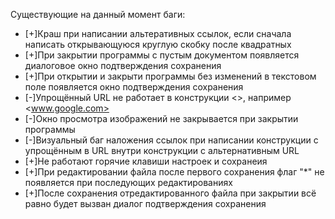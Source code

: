 Существующие на данный момент баги:
- [+]Краш при написании альтеративных ссылок, если сначала написать открывающуюся круглую скобку после квадратных
- [+]При закрытии программы с пустым документом появляется диалоговое окно подтверждения сохранения
- [+]При открытии и закрыти программы без изменений в текстовом поле появляется окно подтверждения сохранения
- [-]Упрощённый URL не работает в конструкции <>, например <www.google.com>
- [-]Окно просмотра изображений не закрывается при закрытии программы
- [-]Визуальный баг наложения ссылок при написании конструкции с упрощённым в URL внутри конструкции с альтернативным URL
- [+]Не работают горячие клавиши настроек и сохранеия
- [+]При редактировании файла после первого сохранения флаг "*" не появляется при последующих редактированиях
- [+]После сохранения отредактированного файла при закрытии всё равно будет вызван диалог подтверждения сохранения
